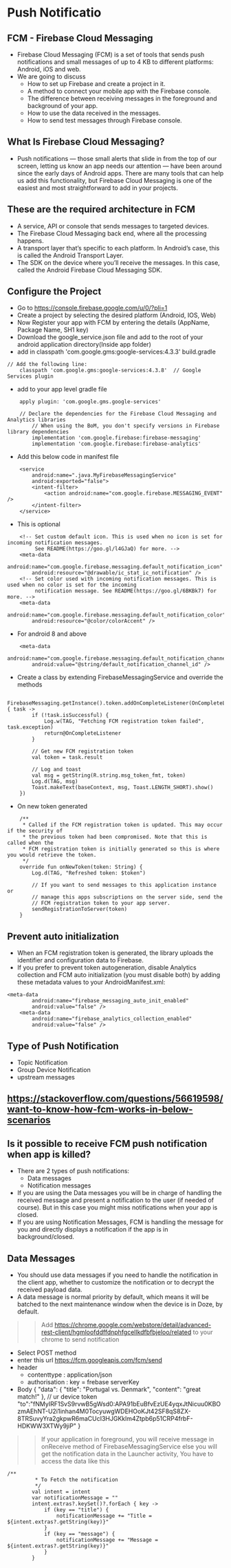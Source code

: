 # Push Notificatio

## FCM - Firebase Cloud Messaging
- Firebase Cloud Messaging (FCM) is a set of tools that sends push notifications and small messages of up to 4 KB to different platforms: Android, iOS and web.
- We are going to discuss
    - How to set up Firebase and create a project in it.
    - A method to connect your mobile app with the Firebase console.
    - The difference between receiving messages in the foreground and background of your app.
    - How to use the data received in the messages.
    - How to send test messages through Firebase console.

## What Is Firebase Cloud Messaging?
- Push notifications — those small alerts that slide in from the top of our screen, letting us know an app needs our attention — have been around since the early days of Android apps. There are many tools that can help us add this functionality, but Firebase Cloud Messaging is one of the easiest and most straightforward to add in your projects.

## These are the required architecture in FCM
- A service, API or console that sends messages to targeted devices.
- The Firebase Cloud Messaging back end, where all the processing happens.
- A transport layer that’s specific to each platform. In Android’s case, this is called the Android Transport Layer.
- The SDK on the device where you’ll receive the messages. In this case, called the Android Firebase Cloud Messaging SDK.

## Configure the Project
- Go to https://console.firebase.google.com/u/0/?pli=1
- Create a project by selecting the desired platform (Android, IOS, Web)
- Now Register your app with FCM by entering the details (AppName, Package Name, SH1 key)
- Download the google_service.json file and add to the root of your android application directory(Inside app folder)
- add in classpath 'com.google.gms:google-services:4.3.3' build.gradle
```
// Add the following line:
    classpath 'com.google.gms:google-services:4.3.8'  // Google Services plugin
```
- add to your app level gradle file
```
    apply plugin: 'com.google.gms.google-services'

    // Declare the dependencies for the Firebase Cloud Messaging and Analytics libraries
        // When using the BoM, you don't specify versions in Firebase library dependencies
        implementation 'com.google.firebase:firebase-messaging'
        implementation 'com.google.firebase:firebase-analytics'

```

- Add this below code in manifest file
```
    <service
        android:name=".java.MyFirebaseMessagingService"
        android:exported="false">
        <intent-filter>
            <action android:name="com.google.firebase.MESSAGING_EVENT" />
        </intent-filter>
    </service>
```
- This is optional
```
    <!-- Set custom default icon. This is used when no icon is set for incoming notification messages.
         See README(https://goo.gl/l4GJaQ) for more. -->
    <meta-data
        android:name="com.google.firebase.messaging.default_notification_icon"
        android:resource="@drawable/ic_stat_ic_notification" />
    <!-- Set color used with incoming notification messages. This is used when no color is set for the incoming
         notification message. See README(https://goo.gl/6BKBk7) for more. -->
    <meta-data
        android:name="com.google.firebase.messaging.default_notification_color"
        android:resource="@color/colorAccent" />
```
- For android 8 and above
```
    <meta-data
        android:name="com.google.firebase.messaging.default_notification_channel_id"
        android:value="@string/default_notification_channel_id" />
```

- Create a class by extending FirebaseMessagingService and override the methods
```
    FirebaseMessaging.getInstance().token.addOnCompleteListener(OnCompleteListener { task ->
        if (!task.isSuccessful) {
            Log.w(TAG, "Fetching FCM registration token failed", task.exception)
            return@OnCompleteListener
        }

        // Get new FCM registration token
        val token = task.result

        // Log and toast
        val msg = getString(R.string.msg_token_fmt, token)
        Log.d(TAG, msg)
        Toast.makeText(baseContext, msg, Toast.LENGTH_SHORT).show()
    })
```
- On new token generated
```
    /**
     * Called if the FCM registration token is updated. This may occur if the security of
     * the previous token had been compromised. Note that this is called when the
     * FCM registration token is initially generated so this is where you would retrieve the token.
     */
    override fun onNewToken(token: String) {
        Log.d(TAG, "Refreshed token: $token")

        // If you want to send messages to this application instance or
        // manage this apps subscriptions on the server side, send the
        // FCM registration token to your app server.
        sendRegistrationToServer(token)
    }
```

## Prevent auto initialization
- When an FCM registration token is generated, the library uploads the identifier and configuration data to Firebase.
- If you prefer to prevent token autogeneration, disable Analytics collection and FCM auto initialization (you must disable both) by adding these metadata values to your AndroidManifest.xml:
```
<meta-data
        android:name="firebase_messaging_auto_init_enabled"
        android:value="false" />
    <meta-data
        android:name="firebase_analytics_collection_enabled"
        android:value="false" />
```
## Type of Push Notification
- Topic Notification
- Group Device Notification
- upstream messages

## https://stackoverflow.com/questions/56619598/want-to-know-how-fcm-works-in-below-scenarios


## Is it possible to receive FCM push notification when app is killed?
- There are 2 types of push notifications:
    - Data messages
    - Notification messages
- If you are using the Data messages you will be in charge of handling the received message and present a notification to the user (if needed of course). But in this case you might miss notifications when your app is closed.
- If you are using Notification Messages, FCM is handling the message for you and directly displays a notification if the app is in background/closed.

## Data Messages
- You should use data messages if you need to handle the notification in the client app, whether to customize the notification or to decrypt the received payload data.
- A data message is normal priority by default, which means it will be batched to the next maintenance window when the device is in Doze, by default.

>> Add https://chrome.google.com/webstore/detail/advanced-rest-client/hgmloofddffdnphfgcellkdfbfbjeloo/related
to your chrome to send notification
- Select POST method
- enter this url https://fcm.googleapis.com/fcm/send
- header
    - contenttype : application/json
    - authorisation : key = frebase serverKey
- Body
    {
      "data": {
       "title": "Portugal vs. Denmark",
          "content": "great match!"
      },
      // ur device token
      "to":"fNMyIRF1SvS9rvwB5gWsd0:APA91bEuBfvEzUE4yqxJtNicuu0KBOzmAEhNT-U2i1inhan4M0TocyuwgWDEHOoKJt42SF8qS8ZX-8TRSuvyYra2gkpwR6maCUcI3HJGKklm4Ztpb6p51CRP4frbF-HDKWW3XTWy9jiP"
    }

>> If your application in foreground, you will receive message in onReceive method of FirebaseMessagingService
 else you will get the notification data in the Launcher activity, You have to access the data like this

```
/**
         * To Fetch the notification
         */
        val intent = intent
        var notificationMessage = ""
        intent.extras?.keySet()?.forEach { key ->
            if (key == "title") {
                notificationMessage += "Title = ${intent.extras?.getString(key)}"
            }
            if (key == "message") {
                notificationMessage += "Message = ${intent.extras?.getString(key)}"
            }
        }
```